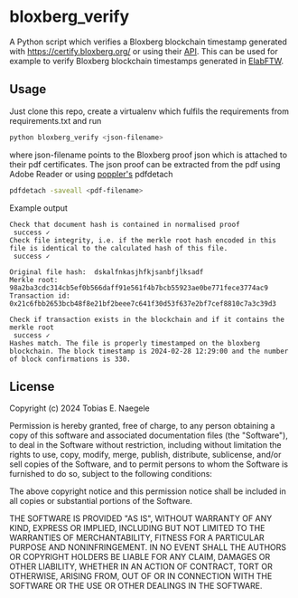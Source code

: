# bloxberg_verify
A Python script which verifies a Bloxberg blockchain timestamp generated with https://certify.bloxberg.org/ or using their [API](https://app.swaggerhub.com/apis/bloxberg/fast-api/0.4.0). This can be used for example to verify Bloxberg blockchain timestamps generated in [ElabFTW](https://github.com/elabftw/elabftw).

## Usage
Just clone this repo, create a virtualenv which fulfils the requirements from requirements.txt and run
~~~bash
python bloxberg_verify <json-filename>
~~~
where json-filename points to the Bloxberg proof json which is attached to their pdf certificates. The json proof can be extracted from the pdf using Adobe Reader or using [poppler's](https://github.com/cbrunet/python-poppler) pdfdetach
~~~bash
pdfdetach -saveall <pdf-filename>
~~~

Example output
~~~
Check that document hash is contained in normalised proof
 success ✓
Check file integrity, i.e. if the merkle root hash encoded in this file is identical to the calculated hash of this file.
 success ✓

Original file hash:  dskalfnkasjhfkjsanbfjlksadf
Merkle root:  98a2ba3cdc314cb5ef0b566daff91e561f4b7bcb55923ae0be771fece3774ac9
Transaction id:  0x21c6fbb2653bcb48f8e21bf2beee7c641f30d53f637e2bf7cef8810c7a3c39d3

Check if transaction exists in the blockchain and if it contains the merkle root
 success ✓
Hashes match. The file is properly timestamped on the bloxberg blockchain. The block timestamp is 2024-02-28 12:29:00 and the number of block confirmations is 330.
~~~


## License
Copyright (c) 2024 Tobias E. Naegele

Permission is hereby granted, free of charge, to any person obtaining a copy
of this software and associated documentation files (the "Software"), to deal
in the Software without restriction, including without limitation the rights
to use, copy, modify, merge, publish, distribute, sublicense, and/or sell
copies of the Software, and to permit persons to whom the Software is
furnished to do so, subject to the following conditions:

The above copyright notice and this permission notice shall be included in all
copies or substantial portions of the Software.

THE SOFTWARE IS PROVIDED "AS IS", WITHOUT WARRANTY OF ANY KIND, EXPRESS OR
IMPLIED, INCLUDING BUT NOT LIMITED TO THE WARRANTIES OF MERCHANTABILITY,
FITNESS FOR A PARTICULAR PURPOSE AND NONINFRINGEMENT. IN NO EVENT SHALL THE
AUTHORS OR COPYRIGHT HOLDERS BE LIABLE FOR ANY CLAIM, DAMAGES OR OTHER
LIABILITY, WHETHER IN AN ACTION OF CONTRACT, TORT OR OTHERWISE, ARISING FROM,
OUT OF OR IN CONNECTION WITH THE SOFTWARE OR THE USE OR OTHER DEALINGS IN THE
SOFTWARE.
